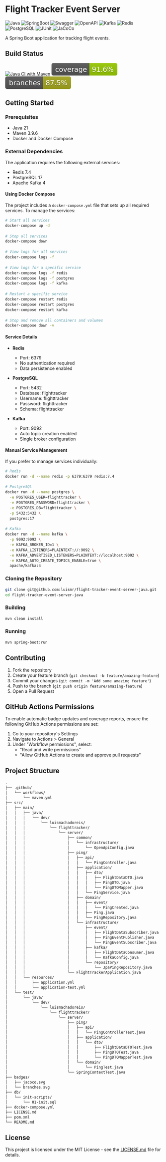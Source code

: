# Flight Tracker Event Server

![Java](https://img.shields.io/badge/Java-21-blue)
![SpringBoot](https://img.shields.io/badge/SpringBoot-3.4.x-blue)
![Swagger](https://img.shields.io/badge/Swagger-3.0-orange)
![OpenAPI](https://img.shields.io/badge/OpenAPI-3.0-orange)
![Kafka](https://img.shields.io/badge/Kafka-4.x-red)
![Redis](https://img.shields.io/badge/Redis-7.4-green)
![PostgreSQL](https://img.shields.io/badge/PostgreSQL-17-green)
![JUnit](https://img.shields.io/badge/JUnit-5.x-blue)
![JaCoCo](https://img.shields.io/badge/JaCoCo-0.8.x-blue)

A Spring Boot application for tracking flight events.

## Build Status

[![Java CI with Maven](https://github.com/luismr/flight-tracker-event-server-java/actions/workflows/maven.yml/badge.svg)](https://github.com/luismr/flight-tracker-event-server-java/actions/workflows/maven.yml)
![Coverage](badges/jacoco.svg)
![Branches](badges/branches.svg)

## Getting Started

### Prerequisites

- Java 21
- Maven 3.9.6
- Docker and Docker Compose

### External Dependencies

The application requires the following external services:

- Redis 7.4
- PostgreSQL 17
- Apache Kafka 4

#### Using Docker Compose

The project includes a `docker-compose.yml` file that sets up all required services. To manage the services:

```bash
# Start all services
docker-compose up -d

# Stop all services
docker-compose down

# View logs for all services
docker-compose logs -f

# View logs for a specific service
docker-compose logs -f redis
docker-compose logs -f postgres
docker-compose logs -f kafka

# Restart a specific service
docker-compose restart redis
docker-compose restart postgres
docker-compose restart kafka

# Stop and remove all containers and volumes
docker-compose down -v
```

#### Service Details

- **Redis**
  - Port: 6379
  - No authentication required
  - Data persistence enabled

- **PostgreSQL**
  - Port: 5432
  - Database: flighttracker
  - Username: flighttracker
  - Password: flighttracker
  - Schema: flighttracker

- **Kafka**
  - Port: 9092
  - Auto topic creation enabled
  - Single broker configuration

#### Manual Service Management

If you prefer to manage services individually:

```bash
# Redis
docker run -d --name redis -p 6379:6379 redis:7.4

# PostgreSQL
docker run -d --name postgres \
  -e POSTGRES_USER=flighttracker \
  -e POSTGRES_PASSWORD=flighttracker \
  -e POSTGRES_DB=flighttracker \
  -p 5432:5432 \
  postgres:17

# Kafka
docker run -d --name kafka \
  -p 9092:9092 \
  -e KAFKA_BROKER_ID=1 \
  -e KAFKA_LISTENERS=PLAINTEXT://:9092 \
  -e KAFKA_ADVERTISED_LISTENERS=PLAINTEXT://localhost:9092 \
  -e KAFKA_AUTO_CREATE_TOPICS_ENABLE=true \
  apache/kafka:4
```

### Cloning the Repository

```bash
git clone git@github.com:luismr/flight-tracker-event-server-java.git
cd flight-tracker-event-server-java
```

### Building

```bash
mvn clean install
```

### Running

```bash
mvn spring-boot:run
```

## Contributing

1. Fork the repository
2. Create your feature branch (`git checkout -b feature/amazing-feature`)
3. Commit your changes (`git commit -m 'Add some amazing feature'`)
4. Push to the branch (`git push origin feature/amazing-feature`)
5. Open a Pull Request

## GitHub Actions Permissions

To enable automatic badge updates and coverage reports, ensure the following GitHub Actions permissions are set:

1. Go to your repository's Settings
2. Navigate to Actions > General
3. Under "Workflow permissions", select:
   - "Read and write permissions"
   - "Allow GitHub Actions to create and approve pull requests"

## Project Structure

```
.
├── .github/
│   └── workflows/
│       └── maven.yml
├── src/
│   ├── main/
│   │   ├── java/
│   │   │   └── dev/
│   │   │       └── luismachadoreis/
│   │   │           └── flighttracker/
│   │   │               └── server/
│   │   │                   ├── common/
│   │   │                   │   └── infrastructure/
│   │   │                   │       └── OpenApiConfig.java
│   │   │                   ├── ping/
│   │   │                   │   ├── api/
│   │   │                   │   │   └── PingController.java
│   │   │                   │   ├── application/
│   │   │                   │   │   ├── dto/
│   │   │                   │   │   │   ├── FlightDataDTO.java
│   │   │                   │   │   │   ├── PingDTO.java
│   │   │                   │   │   │   └── PingDTOMapper.java
│   │   │                   │   │   └── PingService.java
│   │   │                   │   ├── domain/
│   │   │                   │   │   ├── event/
│   │   │                   │   │   │   └── PingCreated.java
│   │   │                   │   │   ├── Ping.java
│   │   │                   │   │   └── PingRepository.java
│   │   │                   │   └── infrastructure/
│   │   │                   │       ├── event/
│   │   │                   │       │   ├── FlightDataSubscriber.java
│   │   │                   │       │   ├── PingEventPublisher.java
│   │   │                   │       │   └── PingEventSubscriber.java
│   │   │                   │       ├── kafka/
│   │   │                   │       │   ├── FlightDataConsumer.java
│   │   │                   │       │   └── KafkaConfig.java
│   │   │                   │       └── repository/
│   │   │                   │           └── JpaPingRepository.java
│   │   │                   └── FlightTrackerApplication.java
│   │   └── resources/
│   │       ├── application.yml
│   │       └── application-test.yml
│   └── test/
│       └── java/
│           └── dev/
│               └── luismachadoreis/
│                   └── flighttracker/
│                       └── server/
│                           ├── ping/
│                           │   ├── api/
│                           │   │   └── PingControllerTest.java
│                           │   ├── application/
│                           │   │   └── dto/
│                           │   │       ├── FlightDataDTOTest.java
│                           │   │       ├── PingDTOTest.java
│                           │   │       └── PingDTOMapperTest.java
│                           │   └── domain/
│                           │       └── PingTest.java
│                           └── SpringContextTest.java
├── badges/
│   ├── jacoco.svg
│   └── branches.svg
├── db/
│   └── init-scripts/
│       └── 01-init.sql
├── docker-compose.yml
├── LICENSE.md
├── pom.xml
└── README.md
```

## License

This project is licensed under the MIT License - see the [LICENSE.md](LICENSE.md) file for details. 